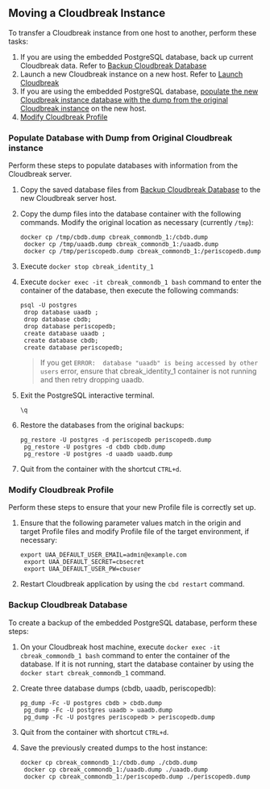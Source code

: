 ## Moving a Cloudbreak Instance

To transfer a Cloudbreak instance from one host to another, perform these tasks:

1. If you are using the embedded PostgreSQL database, back up current Cloudbreak data. Refer to [Backup Cloudbreak Database](#backup-cloudbreak-database)   
2. Launch a new Cloudbreak instance on a new host. Refer to [Launch Cloudbreak](index.md#launch-cloudbreak)   
3. If you are using the embedded PostgreSQL database, [populate the new Cloudbreak instance database with the dump from the original Cloudbreak instance](#populate-database-with-dump-from-original-cloudbreak-instance) on the new host.  
4. [Modify Cloudbreak Profile](#modify-cloudbreak-profile)  


### Populate Database with Dump from Original Cloudbreak instance

Perform these steps to populate databases with information from the Cloudbreak server.

1. Copy the saved database files from [Backup Cloudbreak Database](#backup-cloudbreak-database) to the new Cloudbreak server host.

2. Copy the dump files into the database container with the following commands. Modify the original location as necessary (currently `/tmp`):

    <pre><small>docker cp /tmp/cbdb.dump cbreak_commondb_1:/cbdb.dump
    docker cp /tmp/uaadb.dump cbreak_commondb_1:/uaadb.dump
    docker cp /tmp/periscopedb.dump cbreak_commondb_1:/periscopedb.dump</small></pre>
   
3. Execute `docker stop cbreak_identity_1`

4. Execute `docker exec -it cbreak_commondb_1 bash` command to enter the container of the database, then execute the following commands:
   
    <pre><small>psql -U postgres
    drop database uaadb ;
    drop database cbdb;
    drop database periscopedb;
    create database uaadb ;
    create database cbdb;
    create database periscopedb;</small></pre>
 
    > If you get `ERROR:  database "uaadb" is being accessed by other users` error, ensure that    cbreak_identity_1 container is not running and then retry dropping uaadb.  

5. Exit the PostgreSQL interactive terminal.
    <pre><small>\q</small></pre> 
     
6. Restore the databases from the original backups:
   
    <pre><small>pg_restore -U postgres -d periscopedb periscopedb.dump
    pg_restore -U postgres -d cbdb cbdb.dump
    pg_restore -U postgres -d uaadb uaadb.dump</small></pre>
   
7. Quit from the container with the shortcut `CTRL+d`.     


### Modify Cloudbreak Profile

Perform these steps to ensure that your new Profile file is correctly set up. 

1. Ensure that the following parameter values match in the origin and target Profile files and modify Profile file of the target environment, if necessary:

    <pre><small>export UAA_DEFAULT_USER_EMAIL=admin@example.com
    export UAA_DEFAULT_SECRET=cbsecret
    export UAA_DEFAULT_USER_PW=cbuser</small></pre>
    
2. Restart Cloudbreak application by using the `cbd restart` command.  
 

### Backup Cloudbreak Database 

To create a backup of the embedded PostgreSQL database, perform these steps:

1. On your Cloudbreak host machine, execute `docker exec -it cbreak_commondb_1 bash` command to enter
  the container of the database. If it is not running, start the database container by
  using the `docker start cbreak_commondb_1` command.

3. Create three database dumps (cbdb, uaadb, periscopedb):  

    <pre><small>pg_dump -Fc -U postgres cbdb > cbdb.dump
    pg_dump -Fc -U postgres uaadb > uaadb.dump
    pg_dump -Fc -U postgres periscopedb > periscopedb.dump</small></pre>
                
4. Quit from the container with shortcut `CTRL+d`.

5. Save the previously created dumps to the host instance:               

    <pre><small>docker cp cbreak_commondb_1:/cbdb.dump ./cbdb.dump
    docker cp cbreak_commondb_1:/uaadb.dump ./uaadb.dump
    docker cp cbreak_commondb_1:/periscopedb.dump ./periscopedb.dump</small></pre>


